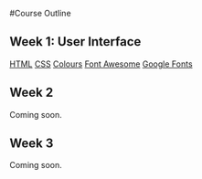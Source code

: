 <head>
    <!-- Latest compiled and minified CSS -->
    <link rel="stylesheet" href="//netdna.bootstrapcdn.com/bootstrap/3.2.0/css/bootstrap.min.css">
</head>

#Course Outline

## Week 1: User Interface

[HTML](#!inTheBeginningWasTheNet.md)
[CSS](#!doingItWithStyle.md)
[Colours](#colours.md)
[Font Awesome](#fontawesome.md)
[Google Fonts](#googlefonts.md)



## Week 2

Coming soon.


## Week 3

Coming soon.